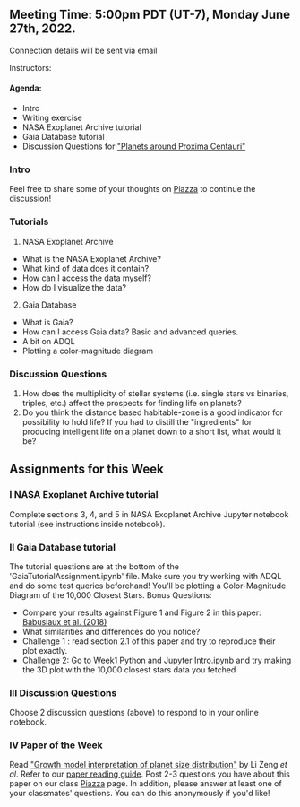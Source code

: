 ## Meeting Time: 5:00pm PDT (UT-7), Monday June 27th, 2022.
Connection details will be sent via email

Instructors:

#### Agenda:
* Intro
* Writing exercise
* NASA Exoplanet Archive tutorial
* Gaia Database tutorial
* Discussion Questions for ["Planets around Proxima Centauri"](https://www.pnas.org/doi/pdf/10.1073/pnas.1706680114)

### Intro

Feel free to share some of your thoughts on [Piazza](https://piazza.com/intro_to_astro/summer2022/intro2astro2022) to continue the discussion!

### Tutorials
1. NASA Exoplanet Archive
  - What is the NASA Exoplanet Archive?
  - What kind of data does it contain?
  - How can I access the data myself?
  - How do I visualize the data?
2. Gaia Database
  - What is Gaia?
  - How can I access Gaia data? Basic and advanced queries.
  - A bit on ADQL
  - Plotting a color-magnitude diagram

### Discussion Questions
1. How does the multiplicity of stellar systems (i.e. single stars vs binaries, triples, etc.) affect the prospects for finding life on planets?
2. Do you think the distance based habitable-zone is a good indicator for possibility to hold life? If you had to distill the "ingredients" for producing intelligent life on a planet down to a short list, what would it be?

## Assignments for this Week

### I NASA Exoplanet Archive tutorial
Complete sections 3, 4, and 5 in NASA Exoplanet Archive Jupyter notebook tutorial (see instructions inside notebook).

### II Gaia Database tutorial
The tutorial questions are at the bottom of the 'GaiaTutorialAssignment.ipynb' file. Make sure you try working with ADQL and do some test queries beforehand! You'll be plotting a Color-Magnitude Diagram of the 10,000 Closest Stars.
Bonus Questions:
  - Compare your results against Figure 1 and Figure 2 in this paper: [Babusiaux et al. (2018)](https://arxiv.org/pdf/1804.09378.pdf)
  - What similarities and differences do you notice?
  - Challenge 1 : read section 2.1 of this paper and try to reproduce their plot exactly.
  - Challenge 2: Go to Week1 Python and Jupyter Intro.ipynb and try making the 3D plot with the 10,000 closest stars data you fetched
### III Discussion Questions
Choose 2 discussion questions (above) to respond to in your online notebook.

### IV Paper of the Week
Read ["Growth model interpretation of planet size distribution"](https://www.pnas.org/content/116/20/9723) by Li Zeng *et al*. Refer to our [paper reading guide](https://github.com/howardisaacson/Intro-to-Astro-2021/blob/master/Week1_Intro_unix_python/how_to_read_scientific_papers.md). Post 2-3 questions you have about this paper on our class [Piazza](https://piazza.com/intro_to_astro/summer2022/intro2astro2022) page. In addition, please answer at least one of your classmates' questions. You can do this anonymously if you'd like!
